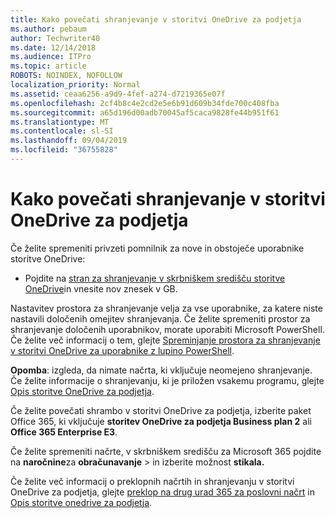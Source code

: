 ```yaml
---
title: Kako povečati shranjevanje v storitvi OneDrive za podjetja
ms.author: pebaum
author: Techwriter40
ms.date: 12/14/2018
ms.audience: ITPro
ms.topic: article
ROBOTS: NOINDEX, NOFOLLOW
localization_priority: Normal
ms.assetid: ceaa6256-a9d9-4fef-a274-d7219365e07f
ms.openlocfilehash: 2cf4b8c4e2cd2e5e6b91d609b34fde700c408fba
ms.sourcegitcommit: a65d196d00adb70045af5caca9828fe44b951f61
ms.translationtype: MT
ms.contentlocale: sl-SI
ms.lasthandoff: 09/04/2019
ms.locfileid: "36755828"
---
```

# <a name="how-to-increase-storage-in-onedrive-for-business"></a>Kako povečati shranjevanje v storitvi OneDrive za podjetja

Če želite spremeniti privzeti pomnilnik za nove in obstoječe uporabnike storitve OneDrive:
  
- Pojdite na [stran za shranjevanje v skrbniškem središču storitve OneDrive](https://admin.onedrive.com/?v=StorageSettings)in vnesite nov znesek v GB.
    
Nastavitev prostora za shranjevanje velja za vse uporabnike, za katere niste nastavili določenih omejitev shranjevanja. Če želite spremeniti prostor za shranjevanje določenih uporabnikov, morate uporabiti Microsoft PowerShell. Če želite več informacij o tem, glejte [Spreminjanje prostora za shranjevanje v storitvi OneDrive za uporabnike z lupino PowerShell](https://go.microsoft.com/fwlink/?linkid=866402). 
  
 **Opomba**: izgleda, da nimate načrta, ki vključuje neomejeno shranjevanje. Če želite informacije o shranjevanju, ki je priložen vsakemu programu, glejte [Opis storitve OneDrive za podjetja](https://go.microsoft.com/fwlink/p/?LinkID=826071).
  
Če želite povečati shrambo v storitvi OneDrive za podjetja, izberite paket Office 365, ki vključuje **storitev OneDrive za podjetja Business plan 2** ali **Office 365 Enterprise E3**. 
  
Če želite spremeniti načrte, v skrbniškem središču za Microsoft 365 pojdite na **naročnine**za **obračunavanje** \> in izberite možnost **stikala.**
  
Če želite več informacij o preklopnih načrtih in shranjevanju v storitvi OneDrive za podjetja, glejte [preklop na drug urad 365 za poslovni načrt](https://go.microsoft.com/fwlink/?LinkId=2031117) in [Opis storitve onedrive za podjetja](https://go.microsoft.com/fwlink/?LinkId-2031122).
  

